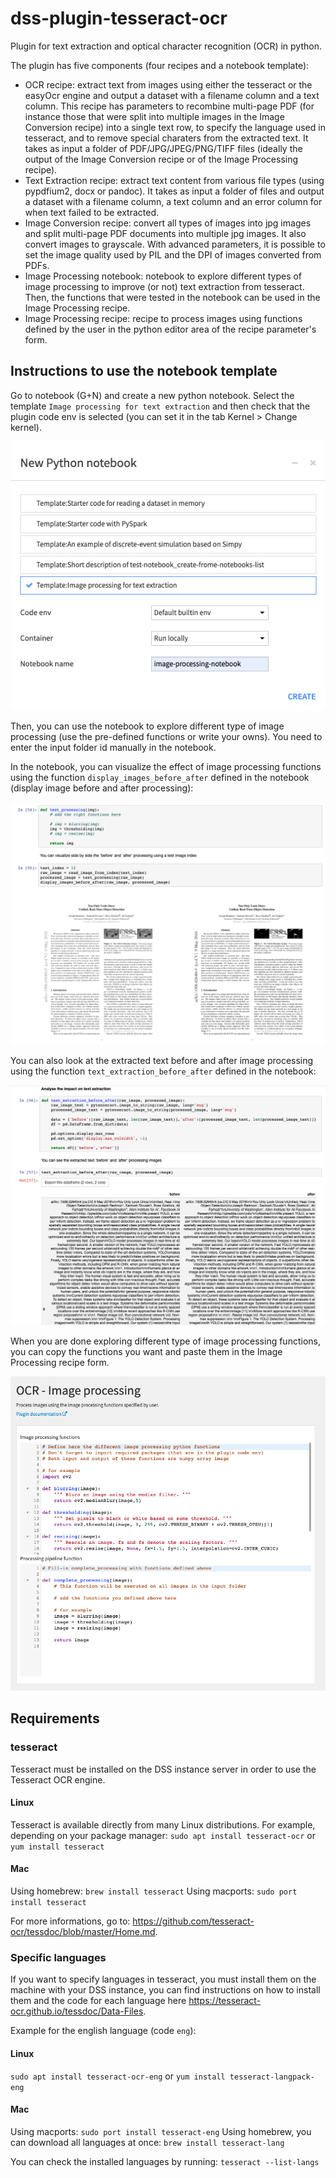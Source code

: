 # dss-plugin-tesseract-ocr
Plugin for text extraction and optical character recognition (OCR) in python.

The plugin has five components (four recipes and a notebook template):
- OCR recipe: extract text from images using either the tesseract or the easyOcr engine and output a dataset with a filename column and a text column. This recipe has parameters to recombine multi-page PDF (for instance those that were split into multiple images in the Image Conversion recipe) into a single text row, to specify the language used in tesseract, and to remove special charaters from the extracted text. It takes as input a folder of PDF/JPG/JPEG/PNG/TIFF files (ideally the output of the Image Conversion recipe or of the Image Processing recipe).
- Text Extraction recipe: extract text content from various file types (using pypdfium2, docx or pandoc). It takes as input a folder of files and output a dataset with a filename column, a text column and an error column for when text failed to be extracted.
- Image Conversion recipe: convert all types of images into jpg images and split multi-page PDF documents into multiple jpg images. It also convert images to grayscale. With advanced parameters, it is possible to set the image quality used by PIL and the DPI of images converted from PDFs.
- Image Processing notebook: notebook to explore different types of image processing to improve (or not) text extraction from tesseract. Then, the functions that were tested in the notebook can be used in the Image Processing recipe.
- Image Processing recipe: recipe to process images using functions defined by the user in the python editor area of the recipe parameter's form.

## Instructions to use the notebook template
 
Go to notebook (G+N) and create a new python notebook. Select the template `Image processing for text extraction` and then check that the plugin code env is selected (you can set it in the tab Kernel > Change kernel).

![](resource/img-doc/doc-notebook-form.png)

Then, you can use the notebook to explore different type of image processing (use the pre-defined functions or write your owns). You need to enter the input folder id manually in the notebook.

In the notebook, you can visualize the effect of image processing functions using the function `display_images_before_after` defined in the notebook (display image before and after processing):

![](resource/img-doc/doc-notebook-image-viz.png)

You can also look at the extracted text before and after image processing using the function `text_extraction_before_after` defined in the notebook:

![](resource/img-doc/doc-notebook-extracted-text-viz.png)

When you are done exploring different type of image processing functions, you can copy the functions you want and paste them in the Image Processing recipe form.

![](resource/img-doc/doc-image-processing-recipe.png)


## Requirements

### tesseract

Tesseract must be installed on the DSS instance server in order to use the Tesseract OCR engine.

#### Linux
Tesseract is available directly from many Linux distributions.
For example, depending on your package manager:
`sudo apt install tesseract-ocr`
or 
`yum install tesseract`

#### Mac
Using homebrew: `brew install tesseract`
Using macports: `sudo port install tesseract`

For more informations, go to: <https://github.com/tesseract-ocr/tessdoc/blob/master/Home.md>.

### Specific languages

If you want to specify languages in tesseract, you must install them on the machine with your DSS instance, you can find instructions on how to install them and the code for each language here <https://tesseract-ocr.github.io/tessdoc/Data-Files>.


Example for the english language (code `eng`):

#### Linux
`sudo apt install tesseract-ocr-eng`
or
`yum install tesseract-langpack-eng`

#### Mac
Using macports: `sudo port install tesseract-eng`
Using homebrew, you can download all languages at once: `brew install tesseract-lang`

You can check the installed languages by running:
`tesseract --list-langs`
